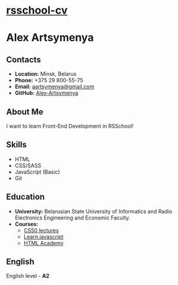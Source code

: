 # __[rsschool-cv](https://github.com/Alex-Artsymenya/rsschool-cv)__



# **Alex Artsymenya**


## __Contacts__
- __Location:__ Minsk, Belarus
- __Phone:__ +375 29 800-55-75
- __Email:__ aartsymenya@gmail.com
- __GitHub:__ [Alex-Artsymenya](https://github.com/Alex-Artsymenya)

## __About Me__
I want to learn Front-End Development in RSSchool!

## __Skills__
- HTML
- CSS/SASS
- JavaScript (Basic)
- Git

## __Education__ 
- __University:__ Belarusian State University of Informatics and Radio Electronics Engineering and Economic Faculty.
- __Courses:__
  - [CS50 lectures](https://www.youtube.com/channel/UCcabW7890RKJzL968QWEykA)
  - [Learn.javascript](https://learn.javascript.ru/)
  - [HTML Academy](https://www.htmlacademy.ru)
## __English__
English level - **A2**
